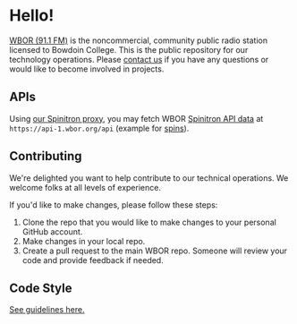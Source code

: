 # Hello!

[WBOR (91.1 FM)](https://wbor.org) is the noncommercial, community public radio station licensed to Bowdoin College. This is the public repository for our technology operations. Please [contact us](https://wbor.org/contact) if you have any questions or would like to become involved in projects.

## APIs

Using [our Spinitron proxy](https://github.com/WBOR-91-1-FM/spinitron-proxy), you may fetch WBOR [Spinitron API data](https://spinitron.github.io/v2api/) at `https://api-1.wbor.org/api` (example for [spins](https://api-1.wbor.org/api/spins)).

## Contributing
We're delighted you want to help contribute to our technical operations. We welcome folks at all levels of experience.

If you'd like to make changes, please follow these steps:
1. Clone the repo that you would like to make changes to your personal GitHub account.
2. Make changes in your local repo.
3. Create a pull request to the main WBOR repo. Someone will review your code and provide feedback if needed.

## Code Style

[See guidelines here.](https://github.com/WBOR-91-1-FM/.github/blob/main/STYLE.md)
